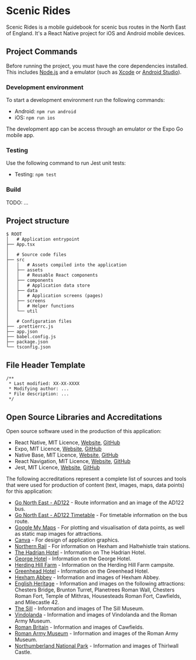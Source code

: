 # Scenic Rides

Scenic Rides is a mobile guidebook for scenic bus routes in the North East of England. It's a React Native project for iOS and Android mobile devices.


## Project Commands

Before running the project, you must have the core dependencies installed. This includes [Node.js](https://nodejs.org/en) and a emulator (such as [Xcode](https://developer.apple.com/xcode/) or [Android Studio](https://developer.android.com/studio)).

### Development environment

To start a development environment run the following commands:

- Android: `npm run android`
- iOS: `npm run ios`

The development app can be access through an emulator or the Expo Go mobile app.

### Testing

Use the following command to run Jest unit tests:

- Testing: `npm test`


### Build

TODO: ...


## Project structure

```
$ ROOT
│   # Application entrypoint
├── App.tsx
│
│   # Source code files
├── src
│   │   # Assets compiled into the application
│   ├── assets
│   │   # Reusable React components
│   ├── components
│   │   # Application data store
│   ├── data
│   │   # Application screens (pages)
│   ├── screens
│   │   # Helper functions
│   └── util
│
│   # Configuration files
├── .prettierrc.js
├── app.json
├── babel.config.js
├── package.json
└── tsconfig.json
```

## File Header Template
```
/**
 * Last modified: XX-XX-XXXX
 * Modifying author: ...
 * File description: ...
 */
```

## Open Source Libraries and Accreditations

Open source software used in the production of this application:

- React Native, MIT Licence, [Website](https://reactnative.dev/), [GitHub](https://github.com/facebook/react-native)
- Expo, MIT Licence, [Website](https://expo.dev/home), [GitHub](https://github.com/expo/expo)
- Native Base, MIT Licence, [Website](https://nativebase.io/), [GitHub](https://github.com/GeekyAnts/nativebase)
- React Navigation, MIT Licence, [Website](https://reactnavigation.org/), [GitHub](https://github.com/react-navigation/react-navigation)
- Jest, MIT Licence, [Website](https://jestjs.io/), [GitHub](https://github.com/jestjs/jest)

The following accreditations represent a complete list of sources and tools that were used for production
of content (text, images, maps, data points) for this application:

- [Go North East - AD122](https://www.gonortheast.co.uk/ad122/) - Route information and an image of the AD122 bus.
- [Go North East - AD122 Timetable](https://www.gonortheast.co.uk/services/GNE/AD12) - For timetable information on the bus route.
- [Google My Maps](https://www.google.com/mymaps) - For plotting and visualisation of data points, as well as static map images for attractions.
- [Canva](https://www.canva.com/) - For design of application graphics.
- [Northern Rail](https://www.northernrailway.co.uk/) - For information on Hexham and Haltwhistle train stations.
- [The Hadrian Hotel](https://www.hadrianhotel.co.uk/) - Information on The Hadrian Hotel.
- [George Hotel](https://bespokehotels.com/the-george-hotel/) - Information on the George Hotel.
- [Herding Hill Farm](https://www.herdinghillfarm.co.uk/) - Information on the Herding Hill Farm campsite.
- [Greenhead Hotel](https://www.greenheadbrampton.co.uk/) - Information on the Greenhead Hotel.
- [Hexham Abbey](https://www.hexhamabbey.org.uk/) - Information and images of Hexham Abbey.
- [English Heritage](https://www.english-heritage.org.uk/) - Information and images on the following attractions: Chesters Bridge, Brunton Turret, Planetrees Roman Wall, Chesters Roman Fort, Temple of Mithras, Housesteads Roman Fort, Cawfields, and Milecastle 42.
- [The Sill](https://www.thesill.org.uk/) - Information and images of The Sill Museum.
- [Vindolanda](https://www.vindolanda.com/) - Information and images of Vindolanda and the Roman Army Museum.
- [Roman Britain](https://www.roman-britain.co.uk/places/cawfields/) - Information and images of Cawfields.
- [Roman Army Museum](https://romanarmymuseum.com/) - Information and images of the Roman Army Museum.
- [Northumberland National Park](https://www.northumberlandnationalpark.org.uk/places-to-visit/hadrians-wall/thirlwall-castle/) - Information and images of Thirlwall Castle.